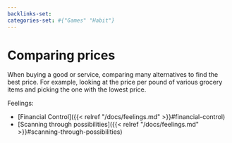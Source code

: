 ```yaml
---
backlinks-set: 
categories-set: #{"Games" "Habit"}
---
```

# Comparing prices

When buying a good or service, comparing many alternatives to find the best price. For example, looking at the price per pound of various grocery items and picking the one with the lowest price.

Feelings: 

  - [Financial Control]({{< relref "/docs/feelings.md" >}}#financial-control)
  - [Scanning through possibilities]({{< relref "/docs/feelings.md" >}}#scanning-through-possibilities)